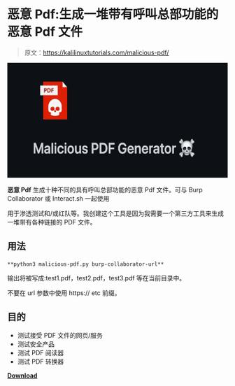 # 恶意 Pdf:生成一堆带有呼叫总部功能的恶意 Pdf 文件

> 原文：<https://kalilinuxtutorials.com/malicious-pdf/>

[![](img//0512a98476acf18273156176b1b63b87.png)](https://blogger.googleusercontent.com/img/b/R29vZ2xl/AVvXsEgK7y6nNlCEGj4I882P3yOf74L6uniHLxXVPpsDVDG-RQd3JA9vNDftjh_T8M7PtLsS51zD16CgXaj51kGTZmLH0MSq6-Z96L5v5zYkqcBHsOkn8jvrpXuyTDT-Tytl0iMzmYOxQXoszoUcsoJ3yg16MhXiWFeJn9JF53wTt9th-upeZUOo3RURXy66/s728/12dfde6e-c20c-4b91-b115-ae699f43543e%20(1).png)

**恶意 Pdf** 生成十种不同的具有呼叫总部功能的恶意 Pdf 文件。可与 Burp Collaborator 或 Interact.sh 一起使用

用于渗透测试和/或红队等。我创建这个工具是因为我需要一个第三方工具来生成一堆带有各种链接的 PDF 文件。

## 用法

`**python3 malicious-pdf.py burp-collaborator-url**`

输出将被写成:test1.pdf，test2.pdf，test3.pdf 等在当前目录中。

不要在 url 参数中使用 https:// etc 前缀。

## 目的

*   测试接受 PDF 文件的网页/服务
*   测试安全产品
*   测试 PDF 阅读器
*   测试 PDF 转换器

[**Download**](https://github.com/jonaslejon/malicious-pdf)